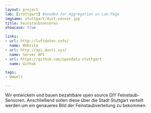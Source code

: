 ```yaml
---
layout: project
lab: [stuttgart] #needed for Aggregation on Lab-Page
imgname: stuttgart/dust-sensor.jpg
title: Feinstaubsensoren
showcase: true

links:
- url: http://luftdaten.info/
  name: Website
- url: http://api.dusti.xyz/
  name: Server API
- url: https://github.com/opendata-stuttgart
  name: Github

tags:
- Umwelt

---
```


Wir entwickeln und bauen bezahlbare open source DIY Feinstaub-Sensoren.  Anschließend sollen diese über die Stadt Stuttgart verteilt werden um ein genaueres Bild der Feinstaubverteilung zu bekommen.
